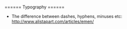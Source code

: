 ====== Typography ======


  * The difference between dashes, hyphens, minuses etc: http://www.alistapart.com/articles/emen/